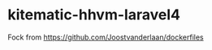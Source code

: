 kitematic-hhvm-laravel4
===================

Fock from https://github.com/Joostvanderlaan/dockerfiles
